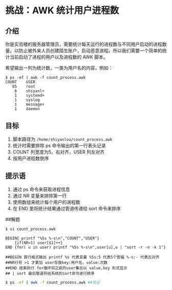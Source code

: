 # 挑战：AWK 统计用户进程数

## 介绍

你是实验楼的服务器管理员，需要统计每天运行的进程数与不同用户启动的进程数量。以防止被外来人员创建陌生账户，启动恶意进程。所以我们需要一个简单的统计当前启动了进程的用户以及进程数的 AWK 脚本。

希望输出一列为统计数，一类为用户名的内容，例如：

```shell
$ ps -ef | awk -f count_process.awk
COUNT    USER
   85    root
    6    shiyanl+
    1    systemd+
    1    syslog
    1    message+
    1    daemon
```

## 目标

1. 脚本路径为 `/home/shiyanlou/count_process.awk`
2. 统计时需要排除 ps 命令输出的第一行表头记录
3. COUNT 列宽度为5，右对齐，USER 列左对齐
4. 按用户进程数倒序

## 提示语

1. 通过 ps 命令来获取进程信息
2. 通过 NR 变量来排除第一行
3. 使用数组来统计每个用户的进程数
4. 在 END 里将统计结果通过管道传递给 sort 命令来排序

##解题

```bash
$ vi count_process.awk
```

```shell
BEGIN{ printf "%5s %-s\n","COUNT","USER"} 
	{if(NR>1) user[$1]++}     
END {for( u in user) printf "%5s %-s\n",user[u],u | "sort -r -n -k 1"}

##BEGIN 首行格式输出 printf %s 代表变量 %5s:5 代表5个宽幅 %-s:- 代表左对齐
##NR行号 >1 才累加 user存放key:用户名，value:次数 
##END 结束执行 for循环将之前的user集合以 value,key 形式显示
## | sort 最后管道符给系统的sort命令进行排序
```

```bash
$ ps -ef | awk -f count_process.awk ##验证
```

